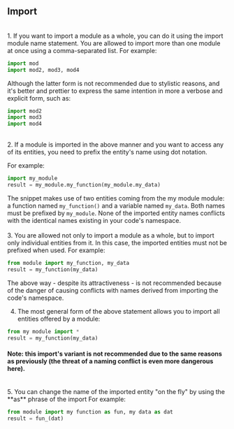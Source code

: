 ## Import
<br>
1. If you want to import a module as a whole, you can do it using the import module name
statement. You are allowed to import more than one module at once using a comma-separated
list. 
For example:

```python
import mod
import mod2, mod3, mod4
```

Although the latter form is not recommended due to stylistic reasons, and it's better and prettier to express the same intention in more a verbose and explicit form, such as:

```python
import mod2
import mod3
import mod4
```
<br>
2. If a module is imported in the above manner and you want to access any of its entities, you
need to prefix the entity's name using dot notation. 

For example:
```python
import my_module
result = my_module.my_function(my_module.my_data)
```
The snippet makes use of two entities coming from the my module module: a function named ```my_function()``` and a variable named ```my_data```. Both names must be prefixed by ```my_module```. None of the imported entity names conflicts with the identical names existing in
your code's namespace.
<br><br>
3. You are allowed not only to import a module as a whole, but to import only individual entities
from it. In this case, the imported entities must not be prefixed when used. 
For example:
```python
from module import my_function, my_data
result = my_function(my_data)
```
The above way - despite its attractiveness - is not recommended because of the danger of
causing conflicts with names derived from importing the code's namespace.

4. The most general form of the above statement allows you to import all entities offered by a
module:
```python
from my module import *
result = my_function(my_data)
```

#### Note: this import's variant is not recommended due to the same reasons as previously (the threat of a naming conflict is even more dangerous here).

<br>
5. You can change the name of the imported entity "on the fly" by using the **as** phrase of the import For example:

```python
from module import my function as fun, my data as dat
result = fun_(dat)
```
